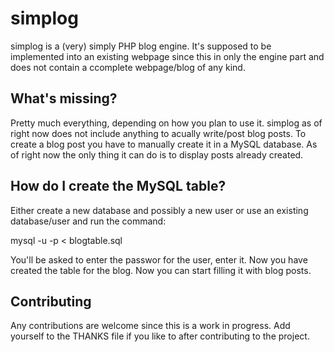 simplog
=======

simplog is a (very) simply PHP blog engine. It's supposed to be implemented into an existing webpage since this in only the engine part and does not contain a ccomplete webpage/blog of any kind.

What's missing?
---------------
Pretty much everything, depending on how you plan to use it. simplog as of right now does not include anything to acually write/post blog posts. To create a blog post you have to manually create it in a MySQL database.
As of right now the only thing it can do is to display posts already created.

How do I create the MySQL table?
--------------------------------
Either create a new database and possibly a new user or use an existing database/user and run the command:

mysql -u <user> -p < blogtable.sql

You'll be asked to enter the passwor for the user, enter it. Now you have created the table for the blog. Now you can start filling it with blog posts.

Contributing
------------
Any contributions are welcome since this is a work in progress.
Add yourself to the THANKS file if you like to after contributing to the project.

